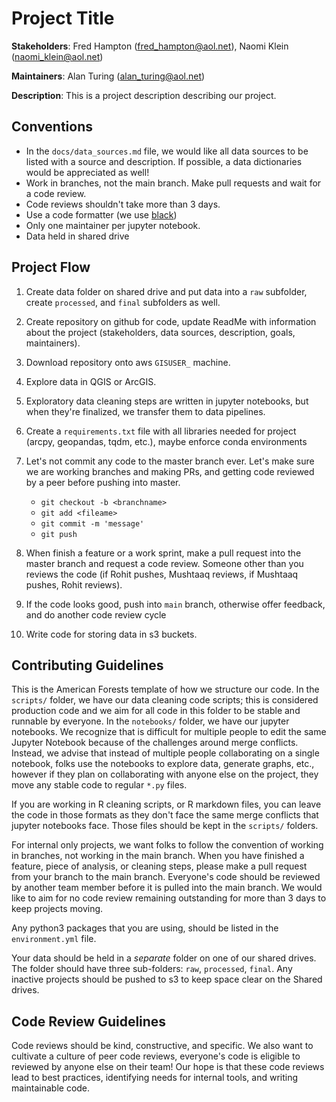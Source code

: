 # Project Title

**Stakeholders**: Fred Hampton (fred_hampton@aol.net), Naomi Klein (naomi_klein@aol.net)

**Maintainers**: Alan Turing (alan_turing@aol.net)

**Description**: This is a project description describing our project.

## Conventions

- In the `docs/data_sources.md` file, we would like all data sources to be listed with a source and description. If possible, a data dictionaries would be appreciated as well!
- Work in branches, not the main branch. Make pull requests and wait for a code review.
- Code reviews shouldn't take more than 3 days.
- Use a code formatter (we use [black](https://black.readthedocs.io/en/stable/index.html))
- Only one maintainer per jupyter notebook.
- Data held in shared drive

## Project Flow

1. Create data folder on shared drive and put data into a `raw` subfolder, create `processed`, and `final` subfolders as well.
1. Create repository on github for code, update ReadMe with information about the project (stakeholders, data sources, description, goals, maintainers).
1. Download repository onto aws `GISUSER_` machine.
1. Explore data in QGIS or ArcGIS.
1. Exploratory data cleaning steps are written in jupyter notebooks, but when they're finalized, we transfer them to data pipelines.
1. Create a `requirements.txt` file with all libraries needed for project (arcpy, geopandas, tqdm, etc.), maybe enforce conda environments
1. Let's not commit any code to the master branch ever. Let's make sure we are working branches and making PRs, and getting code reviewed by a peer before pushing into master.

   - `git checkout -b <branchname>`
   - `git add <fileame>`
   - `git commit -m 'message'`
   - `git push`

1. When finish a feature or a work sprint, make a pull request into the master branch and request a code review. Someone other than you reviews the code (if Rohit pushes, Mushtaaq reviews, if Mushtaaq pushes, Rohit reviews).
1. If the code looks good, push into `main` branch, otherwise offer feedback, and do another code review cycle
1. Write code for storing data in s3 buckets.

## Contributing Guidelines

This is the American Forests template of how we structure our code.
In the `scripts/` folder, we have our data cleaning code scripts; this is considered production code and we aim for all code in this folder to be stable and runnable by everyone.
In the `notebooks/` folder, we have our jupyter notebooks.
We recognize that is difficult for multiple people to edit the same Jupyter Notebook because of the challenges around merge conflicts.
Instead, we advise that instead of multiple people collaborating on a single notebook, folks use the notebooks to explore data, generate graphs, etc., however if they plan on collaborating with anyone else on the project, they move any stable code to regular `*.py` files.

If you are working in R cleaning scripts, or R markdown files, you can leave the code in those formats as they don't face the same merge conflicts that jupyter notebooks face. Those files should be kept in the `scripts/` folders.

For internal only projects, we want folks to follow the convention of working in branches, not working in the main branch.
When you have finished a feature, piece of analysis, or cleaning steps, please make a pull request from your branch to the main branch.
Everyone's code should be reviewed by another team member before it is pulled into the main branch.
We would like to aim for no code review remaining outstanding for more than 3 days to keep projects moving.

Any python3 packages that you are using, should be listed in the `environment.yml` file.

Your data should be held in a _separate_ folder on one of our shared drives.
The folder should have three sub-folders: `raw`, `processed`, `final`.
Any inactive projects should be pushed to s3 to keep space clear on the Shared drives.

## Code Review Guidelines

Code reviews should be kind, constructive, and specific.
We also want to cultivate a culture of peer code reviews, everyone's code is eligible to reviewed by anyone else on their team!
Our hope is that these code reviews lead to best practices, identifying needs for internal tools, and writing maintainable code.
